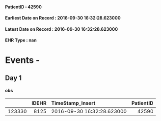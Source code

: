 
#### PatientID : 42590
#### Earliest Date on Record : 2016-09-30 16:32:28.623000
#### Latest Date on Record : 2016-09-30 16:32:28.623000
#### EHR Type : nan

# Events - 

## Day 1

#### obs
|        |   IDEHR | TimeStamp_Insert           |   PatientID |
|-------:|--------:|:---------------------------|------------:|
| 123330 |    8125 | 2016-09-30 16:32:28.623000 |       42590 |


